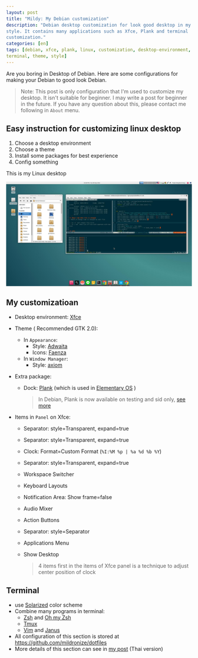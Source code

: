 ```yaml
---
layout: post
title: "Mildy: My Debian customization"
description: "Debian desktop customization for look good desktop in my
style. It contains many applications such as Xfce, Plank and terminal
customization."
categories: [en]
tags: [debian, xfce, plank, linux, customization, desktop-environment,
terminal, theme, style]
---
```


Are you boring in Desktop of Debian. Here are some configurations for
making your Debian to good look Debian.

> Note: This post is only configuration that I'm used to customize
> my desktop. It isn't suitable for beginner. I may write a post for
> beginner in the future. If you have any question about this, please
> contact me following in `About` menu.

## Easy instruction for customizing linux desktop
1. Choose a desktop environment
2. Choose a theme
3. Install some packages for best experience
4. Config something

This is my Linux desktop

![mildy-my-debian-customizing-screenshot](../images/2015-09-08-mildy-my-debian-customization.jpg)

## My customizatioan
- Desktop environment: [Xfce](http://www.xfce.org/)
- Theme ( Recommended GTK 2.0):
  - In `Appearance`:
      - Style: [Adwaita](http://gnome-look.org/content/show.php/?content=144237)
      - Icons: [Faenza](http://gnome-look.org/content/show.php/?content=128143)
  - In `Window Manager`:
      - Style: [axiom](http://xfce-look.org/content/show.php/axiom+xfwm?content=90145)
- Extra package:
  - Dock: [Plank](https://launchpad.net/plank) (which is used in [Elementary OS](https://elementary.io/) )

    > In Debian, Plank is now available on testing and sid only, [see more](https://packages.debian.org/plank)

- Items in `Panel` on Xfce:
  - Separator: style=Transparent, expand=true
  - Separator: style=Transparent, expand=true
  - Clock: Format=Custom Format (`%I:%M %p | %a %d %b %Y`)
  - Separator: style=Transparent, expand=true
  - Workspace Switcher
  - Keyboard Layouts
  - Notification Area: Show frame=false
  - Audio Mixer
  - Action Buttons
  - Separator: style=Separator
  - Applications Menu
  - Show Desktop

    > 4 items first in the items of Xfce panel is a technique to adjust center position
    > of clock

## Terminal
- use [Solarized](http://ethanschoonover.com/solarized) color scheme
- Combine many programs in terminal:
  - [Zsh](http://www.zsh.org/) and [Oh my Zsh](https://github.com/robbyrussell/oh-my-zsh)
  - [Tmux](https://tmux.github.io/)
  - [Vim](http://www.vim.org/) and
  [Janus](https://github.com/carlhuda/janus)
- All configuration of this section is stored at
<https://github.com/mildronize/dotfiles>
- More details of this section can see in [my
post](http://dev.mildronize.com/th/notes/vim-janus-tmux/) (Thai
version)
